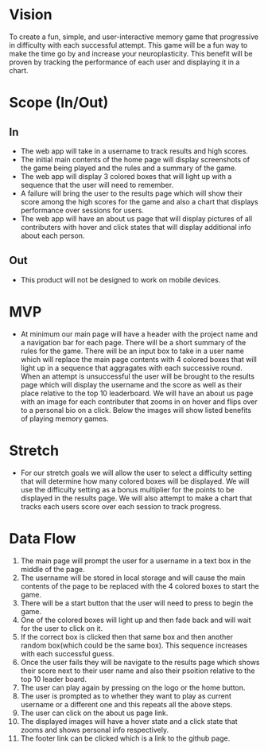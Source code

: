 # Vision
To create a fun, simple, and user-interactive memory game that progressive in difficulty with each successful attempt. This game will be a fun way to make the time go by and increase your neuroplasticity. This benefit will be proven by tracking the performance of each user and displaying it in a chart.
# Scope (In/Out)
## In
- The web app will take in a username to track results and high scores.
- The initial main contents of the home page will display screenshots of the game being played and the rules and a summary of the game.
- The web app will display 3 colored boxes that will light up with a sequence that the user will need to remember.
- A failure will bring the user to the results page which will show their score among the high scores for the game and also a chart that displays performance over sessions for users.
- The web app will have an about us page that will display pictures of all contributers with hover and click states that will display additional info about each person.
## Out
- This product will not be designed to work on mobile devices.
# MVP
- At minimum our main page will have a header with the project name and a navigation bar for each page. There will be a short summary of the rules for the game. There will be an input box to take in a user name which will replace the main page contents with 4 colored boxes that will light up in a sequence that aggragates with each successive round. When an attempt is unsuccessful the user will be brought to the results page which will display the username and the score as well as their place relative to the top 10 leaderboard. We will have an about us page with an image for each contributer that zooms in on hover and flips over to a personal bio on a click. Below the images will show listed benefits of playing memory games. 
# Stretch
- For our stretch goals we will allow the user to select a difficulty setting that will determine how many colored boxes will be displayed. We will use the difficulty setting as a bonus multiplier for the points to be displayed in the results page. We will also attempt to make a chart that tracks each users score over each session to track progress. 
# Data Flow
1. The main page will prompt the user for a username in a text box in the middle of the page.
2. The username will be stored in local storage and will cause the main contents of the page to be replaced with the 4 colored boxes to start the game.
3. There will be a start button that the user will need to press to begin the game.
4. One of the colored boxes will light up and then fade back and will wait for the user to click on it.
5. If the correct box is clicked then that same box and then another random box(which could be the same box). This sequence increases with each successful guess.
6. Once the user fails they will be navigate to the results page which shows their score next to their user name and also their psoition relative to the top 10 leader board.
7. The user can play again by pressing on the logo or the home button.
8. The user is prompted as to whether they want to play as current username or a different one and this repeats all the above steps.
9. The user can click on the about us page link.
10. The displayed images will have a hover state and a click state that zooms and shows personal info respectively.
11. The footer link can be clicked which is a link to the github page.
